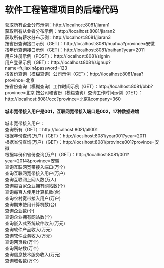 # 软件工程管理项目的后端代码  
获取所有企业分布示例：http://localhost:8081/jiaran1  
获取所有从业者分布示例：http://localhost:8081/jiaran2  
获取所有薪水分布示例：http://localhost:8081/jiaran3  
按省份查询接口示例（GET）：http://localhost:8081/huahua?province=安徽   
按年份查询接口示例（GET）：http://localhost:8081/baihan?year=2011  
用户注册示例（POST）：http://localhost:8081/signin  
用户登录示例（GET）：http://localhost:8081/signup?name=fujiaxin&password=123  
按省份查询（模糊查询）公司示例（GET）：http://localhost:8081/aaa?province=北京  
按省份查询（模糊查询）工作时间示例（GET）：http://localhost:8081/bbb?province=北京 
按公司和省份（模糊查询）查询工作时间示例（GET）：http://localhost:8081/ccc?province=北京&company=360  
#### 城市宽带接入用户是001，互联网宽带接入端口是002，17种数据递增
城市宽带接入用户：  
查询所有（GET）：http://localhost:8081/all001  
根据年份查询(万户)（GET）：http://localhost:8081/year001?year=2011  
根据省份查询(万户)（GET）：http://localhost:8081/province001?province=安徽  
根据年份和省份查询(万户)（GET）：http://localhost:8081/001?year=2014&province=安徽  
查询互联网宽带接入端口(万个)  
查询互联网宽带接入用户(万户)  
查询互联网上网人数(万人)  
查询每百家企业拥有网站数(个)  
查询每百人使用计算机数(台)  
查询农村宽带接入用户(万户)  
查询期末使用计算机数(台)  
查询企业数(个)  
查询企业拥有网站数(个)  
查询嵌入式系统软件收入(万元)  
查询软件产品收入(万元)  
查询软件业务收入(万元)  
查询网页数(万个)  
查询网站数(万个)  
查询信息技术服务收入(万元)  
查询域名数(万个)  

